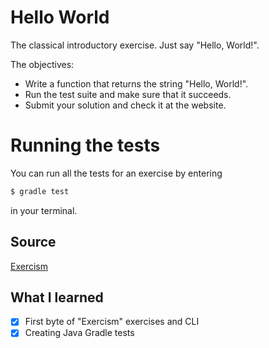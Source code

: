 # Hello World

The classical introductory exercise. Just say "Hello, World!".

The objectives:

- Write a function that returns the string "Hello, World!".
- Run the test suite and make sure that it succeeds.
- Submit your solution and check it at the website.

# Running the tests

You can run all the tests for an exercise by entering

```sh
$ gradle test
```

in your terminal.

## Source

[Exercism](https://exercism.io/my/solutions/29875d5b83a9406b90ea51b99deab2d6)

## What I learned

- [x] First byte of "Exercism" exercises and CLI
- [x] Creating Java Gradle tests
